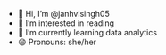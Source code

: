 - 👋 Hi, I’m @janhvisingh05
- 👀 I’m interested in reading
- 🌱 I’m currently learning data analytics
- 😄 Pronouns: she/her


<!---
janhvisingh05/janhvisingh05 is a ✨ special ✨ repository because its `README.md` (this file) appears on your GitHub profile.
You can click the Preview link to take a look at your changes.
--->
